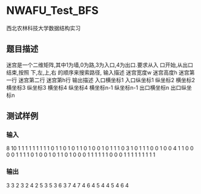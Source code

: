 # NWAFU_Test_BFS
西北农林科技大学数据结构实习
## 题目描述
迷宫是一个二维矩阵,其中1为墙,0为路,3为入口,4为出口.要求从入
口开始,从出口结束,按照 下,左,上,右 的顺序来搜索路径,
输入描述
迷宫宽度w 迷宫高度h
迷宫第一行
迷宫第二行
迷宫第h行
输出描述
入口横坐标1 入口纵坐标1
纵坐标2
横坐标2
横坐标3
纵坐标3
横坐标4
纵坐标4
横坐标n-1 纵坐标n-1
出口横坐标n 出口纵坐标n
## 测试样例
### 输入
8 10
1 1 1 1 1 1 1 1
1 0 1 1 0 1 0 1
1 0 1 0 0 1 0 1
1 1 0 3 1 0 1 1
1 0 0 1 0 0 4 1
1 0 0 0 0 1 1 1
1 0 1 0 0 1 0 1
1 0 1 0 0 0 1 1
1 1 1 1 0 0 0 1
1 1 1 1 1 1 1 1
### 输出
3 3
2 3
2 4
2 5
3 5
3 6
3 7
4 7
4 6
4 5
4 4
5 4
6 4
